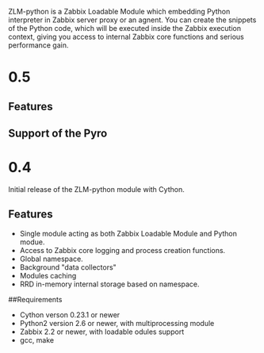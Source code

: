 ZLM-python is a Zabbix Loadable Module which embedding Python interpreter in Zabbix server proxy or an agnent. 
You can create the snippets of the Python code, which will be executed inside the Zabbix execution context, giving 
  you access to internal Zabbix core functions and serious performance gain.

# 0.5

## Features

## Support of the Pyro

# 0.4 

Initial release of the ZLM-python module with Cython.

## Features 

* Single module acting as both Zabbix Loadable Module and Python modue.
* Access to Zabbix core logging and process creation functions.
* Global namespace.
* Background "data collectors"
* Modules caching
* RRD in-memory internal storage based on namespace.

##Requirements 

* Cython verson 0.23.1 or newer
* Python2 version 2.6 or newer, with multiprocessing module
* Zabbix 2.2 or newer, with loadable odules support
* gcc, make